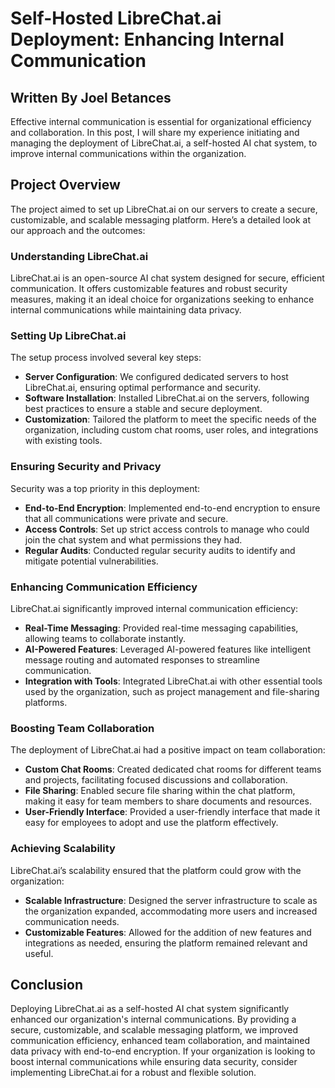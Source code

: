 # Self-Hosted LibreChat.ai Deployment: Enhancing Internal Communication

## Written By Joel Betances

Effective internal communication is essential for organizational efficiency and collaboration. In this post, I will share my experience initiating and managing the deployment of LibreChat.ai, a self-hosted AI chat system, to improve internal communications within the organization.

## Project Overview

The project aimed to set up LibreChat.ai on our servers to create a secure, customizable, and scalable messaging platform. Here’s a detailed look at our approach and the outcomes:

### Understanding LibreChat.ai

LibreChat.ai is an open-source AI chat system designed for secure, efficient communication. It offers customizable features and robust security measures, making it an ideal choice for organizations seeking to enhance internal communications while maintaining data privacy.

### Setting Up LibreChat.ai

The setup process involved several key steps:

- **Server Configuration**: We configured dedicated servers to host LibreChat.ai, ensuring optimal performance and security.
- **Software Installation**: Installed LibreChat.ai on the servers, following best practices to ensure a stable and secure deployment.
- **Customization**: Tailored the platform to meet the specific needs of the organization, including custom chat rooms, user roles, and integrations with existing tools.

### Ensuring Security and Privacy

Security was a top priority in this deployment:

- **End-to-End Encryption**: Implemented end-to-end encryption to ensure that all communications were private and secure.
- **Access Controls**: Set up strict access controls to manage who could join the chat system and what permissions they had.
- **Regular Audits**: Conducted regular security audits to identify and mitigate potential vulnerabilities.

### Enhancing Communication Efficiency

LibreChat.ai significantly improved internal communication efficiency:

- **Real-Time Messaging**: Provided real-time messaging capabilities, allowing teams to collaborate instantly.
- **AI-Powered Features**: Leveraged AI-powered features like intelligent message routing and automated responses to streamline communication.
- **Integration with Tools**: Integrated LibreChat.ai with other essential tools used by the organization, such as project management and file-sharing platforms.

### Boosting Team Collaboration

The deployment of LibreChat.ai had a positive impact on team collaboration:

- **Custom Chat Rooms**: Created dedicated chat rooms for different teams and projects, facilitating focused discussions and collaboration.
- **File Sharing**: Enabled secure file sharing within the chat platform, making it easy for team members to share documents and resources.
- **User-Friendly Interface**: Provided a user-friendly interface that made it easy for employees to adopt and use the platform effectively.

### Achieving Scalability

LibreChat.ai’s scalability ensured that the platform could grow with the organization:

- **Scalable Infrastructure**: Designed the server infrastructure to scale as the organization expanded, accommodating more users and increased communication needs.
- **Customizable Features**: Allowed for the addition of new features and integrations as needed, ensuring the platform remained relevant and useful.

## Conclusion

Deploying LibreChat.ai as a self-hosted AI chat system significantly enhanced our organization's internal communications. By providing a secure, customizable, and scalable messaging platform, we improved communication efficiency, enhanced team collaboration, and maintained data privacy with end-to-end encryption. If your organization is looking to boost internal communications while ensuring data security, consider implementing LibreChat.ai for a robust and flexible solution.
